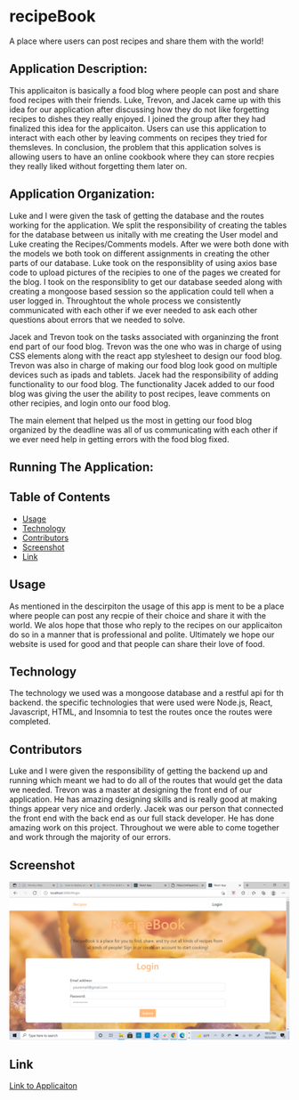 # recipeBook
A place where users can post recipes and share them with the world!


## Application Description:
This applicaiton is basically a food blog where people can post and share food recipes with their friends. Luke, Trevon, and Jacek came up with this idea for our application after discussing how they do not like forgetting recipes to dishes they really enjoyed. I joined the group after they had finalized this idea for the applicaiton. Users can use this application to interact with each other by leaving comments on recipes they tried for themsleves. In conclusion, the problem that this application solves is allowing users to have an online cookbook where they can store recpies they really liked without forgetting them later on.

## Application Organization:
Luke and I were given the task of getting the database and the routes working for the application. We split the responsibility of creating the tables for the database between us initally with me creating the User model and Luke creating the Recipes/Comments models. After we were both done with the models we both took on different assignments in creating the other parts of our database. Luke took on the responsiblity of using axios base code to upload pictures of the recipies to one of the pages we created for the blog. I took on the responsiblity to get our database seeded along with creating a mongoose based session so the application could tell when a user logged in. Throughtout the whole process we consistently communicated with each other if we ever needed to ask each other questions about errors that we needed to solve.

Jacek and Trevon took on the tasks associated with organinzing the front end part of our food blog. Trevon was the one who was in charge of using CSS elements along with the react app stylesheet to design our food blog. Trevon was also in charge of making our food blog look good on multiple devices such as ipads and tablets. Jacek had the responsibility of adding functionality to our food blog. The functionality Jacek added to our food blog was giving the user the ability to post recipes, leave comments on other recipies, and login onto our food blog.

The main element that helped us the most in getting our food blog organized by the deadline was all of us communicating with each other if we ever need help in getting errors with the food blog fixed.

## Running The Application:


## Table of Contents

* [Usage](#usage)
* [Technology](#technology)
* [Contributors](#contributors)
* [Screenshot](#screenshot)
* [Link](#link)

## Usage
As mentioned in the descirpiton the usage of this app is ment to be a place where people can post any recpie of their choice and share it with the world. We alos hope that those who reply to the recipes on our applicaiton do so in a manner that is professional and polite. Ultimately we hope our website is used for good and that people can share their love of food.

## Technology
The technology we used was a mongoose database and a restful api for th backend. the specific technologies that were used were Node.js, React, Javascript, HTML, and Insomnia to test the routes once the routes were completed.

## Contributors
Luke and I were given the responsibility of getting the backend up and running which meant we had to do all of the routes that would get the data we needed. Trevon was a master at designing the front end of our application. He has amazing designing skills and is really good at making things appear very nice and orderly. Jacek was our person that connected the front end with the back end as our full stack developer. He has done amazing work on this project. Throughout we were able to come together and work through the majority of our errors.

## Screenshot
<img src="./images/2021-10-03.png" />

## Link
<a href="http://evening-citadel-70565.herokuapp.com/">Link to Applicaiton</a>

